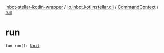 [inbot-stellar-kotlin-wrapper](../../index.md) / [io.inbot.kotlinstellar.cli](../index.md) / [CommandContext](index.md) / [run](./run.md)

# run

`fun run(): `[`Unit`](https://kotlinlang.org/api/latest/jvm/stdlib/kotlin/-unit/index.html)
